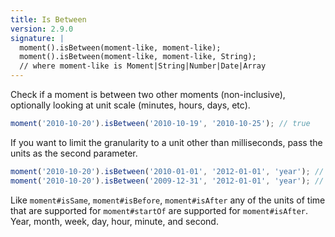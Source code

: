 ```yaml
---
title: Is Between
version: 2.9.0
signature: |
  moment().isBetween(moment-like, moment-like);
  moment().isBetween(moment-like, moment-like, String);
  // where moment-like is Moment|String|Number|Date|Array
---
```



Check if a moment is between two other moments (non-inclusive), optionally looking at unit
scale (minutes, hours, days, etc).

```javascript
moment('2010-10-20').isBetween('2010-10-19', '2010-10-25'); // true
```

If you want to limit the granularity to a unit other than milliseconds, pass the units as the second parameter.

```javascript
moment('2010-10-20').isBetween('2010-01-01', '2012-01-01', 'year'); // false
moment('2010-10-20').isBetween('2009-12-31', '2012-01-01', 'year'); // true
```

Like `moment#isSame`, `moment#isBefore`, `moment#isAfter` any of the units of
time that are supported for `moment#startOf` are supported for
`moment#isAfter`. Year, month, week, day, hour, minute, and second.
